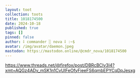 ```yaml
---
layout: toot
collection: toots
title: 1018174500
date: 2024-10-18
published: true
tags: []
pinned: false
author: ⸸ commander ░ nova ⸸ :~$
avatar: /img/avatar/daemon.jpeg
mastodon: https://mastodon.online/@cmdr_nova/1018174500
---
```


https://www.threads.net/@firefox/post/DBRcBClv3I4?xmt=AQGz4ADv_mSK1n1CvUIFeOfyFieeFS6qmbEPYCqDpJesxg
